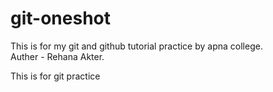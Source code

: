 # git-oneshot
This is for my git and github tutorial practice by apna college.
<br>
Auther - Rehana Akter.
<br>
<p>This is for git practice</p>
